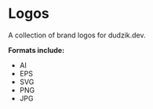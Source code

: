 # Logos

A collection of brand logos for dudzik.dev.

**Formats include:**
  - AI
  - EPS
  - SVG
  - PNG
  - JPG
